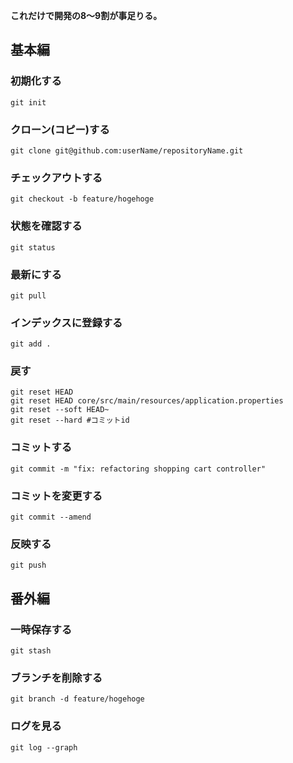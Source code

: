 **これだけで開発の8〜9割が事足りる。**

## 基本編

### 初期化する
```
git init
```

### クローン(コピー)する
```
git clone git@github.com:userName/repositoryName.git
```

### チェックアウトする
```
git checkout -b feature/hogehoge
```

### 状態を確認する
```
git status
```

### 最新にする
```
git pull
```

### インデックスに登録する
```
git add .
```

### 戻す
```
git reset HEAD
git reset HEAD core/src/main/resources/application.properties
git reset --soft HEAD~
git reset --hard #コミットid
```

### コミットする
```
git commit -m "fix: refactoring shopping cart controller"
```

### コミットを変更する
```
git commit --amend
```

### 反映する
```
git push
```

## 番外編

### 一時保存する
```
git stash
```

### ブランチを削除する
```
git branch -d feature/hogehoge
```

### ログを見る
```
git log --graph
```